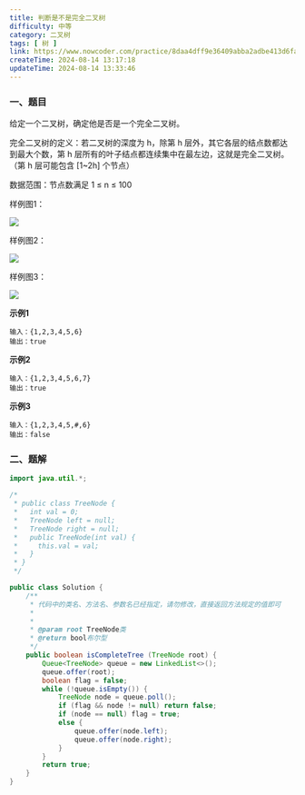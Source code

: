 ```yaml
---
title: 判断是不是完全二叉树
difficulty: 中等
category: 二叉树
tags: [ 树 ]
link: https://www.nowcoder.com/practice/8daa4dff9e36409abba2adbe413d6fae
createTime: 2024-08-14 13:17:18
updateTime: 2024-08-14 13:33:46
---
```


### 一、题目

给定一个二叉树，确定他是否是一个完全二叉树。

完全二叉树的定义：若二叉树的深度为 h，除第 h 层外，其它各层的结点数都达到最大个数，第 h 层所有的叶子结点都连续集中在最左边，这就是完全二叉树。（第 h 层可能包含 [1~2h] 个节点）

数据范围：节点数满足 1 ≤ n ≤ 100

样例图1：

![](https://uploadfiles.nowcoder.com/images/20211112/392807_1636687704633/3FDF585A954EFF629B41FD21BA20B0C9)

样例图2：

![](https://uploadfiles.nowcoder.com/images/20211112/392807_1636687742831/942721EB3583D230F79D69B3097D3416)

样例图3：

![](https://uploadfiles.nowcoder.com/images/20211112/392807_1636687774162/1D0ED443BD0A777690EF55BABCD978D5)

**示例1**

```
输入：{1,2,3,4,5,6}
输出：true
```

**示例2**

```
输入：{1,2,3,4,5,6,7}
输出：true
```

**示例3**

```
输入：{1,2,3,4,5,#,6}
输出：false
```

### 二、题解

```java
import java.util.*;

/*
 * public class TreeNode {
 *   int val = 0;
 *   TreeNode left = null;
 *   TreeNode right = null;
 *   public TreeNode(int val) {
 *     this.val = val;
 *   }
 * }
 */

public class Solution {
    /**
     * 代码中的类名、方法名、参数名已经指定，请勿修改，直接返回方法规定的值即可
     *
     *
     * @param root TreeNode类
     * @return bool布尔型
     */
    public boolean isCompleteTree (TreeNode root) {
        Queue<TreeNode> queue = new LinkedList<>();
        queue.offer(root);
        boolean flag = false;
        while (!queue.isEmpty()) {
            TreeNode node = queue.poll();
            if (flag && node != null) return false;
            if (node == null) flag = true;
            else {
                queue.offer(node.left);
                queue.offer(node.right);
            }
        }
        return true;
    }
}
```